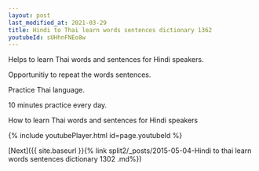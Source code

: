 ```yaml
---
layout: post
last_modified_at: 2021-03-29
title: Hindi to Thai learn words sentences dictionary 1362 
youtubeId: sUHhnFNEo8w
---
```

 
 
Helps to learn Thai words and sentences for Hindi speakers.

Opportunitiy to repeat the words sentences. 

Practice Thai language. 
 
10 minutes practice every day. 
 
How to learn Thai words and sentences for Hindi speakers 
 
{% include youtubePlayer.html id=page.youtubeId %}
 
 
[Next]({{ site.baseurl }}{% link  split2/_posts/2015-05-04-Hindi to thai learn words sentences dictionary 1302 .md%})
 
